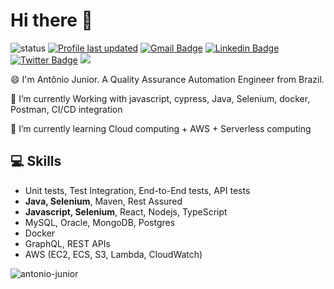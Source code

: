 <!-- ### Hi there 👋


**antonio-junior/antonio-junior** is a ✨ _special_ ✨ repository because its `README.md` (this file) appears on your GitHub profile.

Here are some ideas to get you started:

- 🔭 I’m currently working on ...
- 🌱 I’m currently learning ...
- 👯 I’m looking to collaborate on ...
- 🤔 I’m looking for help with ...
- 💬 Ask me about ...
- 📫 How to reach me: ...
-  Pronouns: ...
- ⚡ Fun fact: ...
-->



<h1 align="">Hi there 👋</h1>

![status](https://img.shields.io/badge/status-up-brightgreen) [![Profile last updated](https://img.shields.io/github/last-commit/antonio-junior/antonio-junior/master?label=Last%20updated&style=flat)](https://github.com/antonio-junior/antonio-junior/commits) [![Gmail Badge](https://img.shields.io/badge/-acsjunior1@gmail.com-c14438?style=flat&logo=Gmail&logoColor=white)](mailto:acsjunior1@gmail.com "Connect via Email") [![Linkedin Badge](https://img.shields.io/badge/-antoniojuniorr-0072b1?style=flat&logo=Linkedin&logoColor=white)](https://www.linkedin.com/in/antoniojuniorr/ "Connect on LinkedIn")
[![Twitter Badge](https://img.shields.io/badge/-@AntonioCSJr_-00acee?style=flat&logo=Twitter&logoColor=white)](https://twitter.com/intent/follow?screen_name=AntonioCSJr_ "Follow on Twitter") ![](https://visitor-badge.glitch.me/badge?page_id=github.com/antonio-junior)



😄 I'm Antônio Junior. A Quality Assurance Automation Engineer from Brazil.

🌱 I’m currently Working with javascript, cypress, Java, Selenium, docker, Postman, CI/CD integration

💭 I’m currently learning Cloud computing + AWS + Serverless computing

<h2 align="left">💻 Skills</h2>
<ul>
  <li>Unit tests, Test Integration, End-to-End tests, API tests</li>
<li><b>Java, Selenium</b>, Maven, Rest Assured</li>
<li><b>Javascript, Selenium</b>, React, Nodejs, TypeScript</li>
<li>MySQL, Oracle, MongoDB, Postgres</li>
<li> Docker</li>
<li>GraphQL, REST APIs</li>
<li>AWS (EC2, ECS, S3, Lambda, CloudWatch) </li>
 </ul>

<p><img align="center" src="https://github-readme-stats.vercel.app/api/top-langs?username=antonio-junior&show_icons=true&locale=en&layout=compact&theme=dark&hide_border=true" alt="antonio-junior" /></p>

